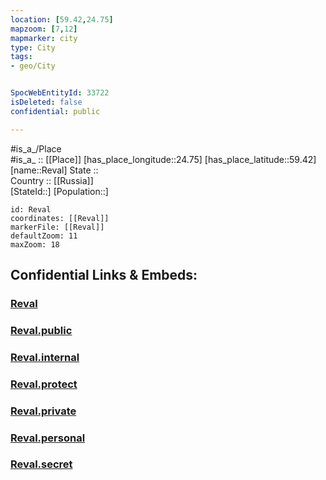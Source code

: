 ```yaml
---
location: [59.42,24.75] 
mapzoom: [7,12] 
mapmarker: city 
type: City
tags:
- geo/City


SpocWebEntityId: 33722
isDeleted: false
confidential: public

---
```

#is_a_/Place  
#is_a_ :: [[Place]] 
[has_place_longitude::24.75] 
[has_place_latitude::59.42] 
[name::Reval] 
State ::  
Country :: [[Russia]]  
[StateId::] 
[Population::] 



```leaflet
id: Reval
coordinates: [[Reval]] 
markerFile: [[Reval]] 
defaultZoom: 11 
maxZoom: 18
```


## Confidential Links & Embeds: 

### [Reval](/_Standards/Earth/Continent/Europe/Europe~North/Estonia/Counties~Estonia/Harju/City/Reval.md) 

### [Reval.public](/_public/Earth/Continent/Europe/Europe~North/Estonia/Counties~Estonia/Harju/City/Reval.public.md) 

### [Reval.internal](/_internal/Earth/Continent/Europe/Europe~North/Estonia/Counties~Estonia/Harju/City/Reval.internal.md) 

### [Reval.protect](/_protect/Earth/Continent/Europe/Europe~North/Estonia/Counties~Estonia/Harju/City/Reval.protect.md) 

### [Reval.private](/_private/Earth/Continent/Europe/Europe~North/Estonia/Counties~Estonia/Harju/City/Reval.private.md) 

### [Reval.personal](/_personal/Earth/Continent/Europe/Europe~North/Estonia/Counties~Estonia/Harju/City/Reval.personal.md) 

### [Reval.secret](/_secret/Earth/Continent/Europe/Europe~North/Estonia/Counties~Estonia/Harju/City/Reval.secret.md)

